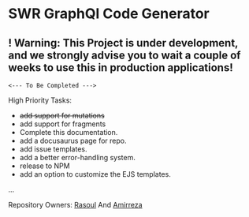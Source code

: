 # SWR GraphQl Code Generator

## ! Warning: This Project is **under development**, and we strongly advise you to wait a couple of weeks to use this in **production applications**!

    <--- To Be Completed --->

High Priority Tasks:

- ~~add support for mutations~~
- add support for fragments
- Complete this documentation.
- add a docusaurus page for repo.
- add issue templates.
- add a better error-handling system.
- release to NPM
- add an option to customize the EJS templates.

...

Repository Owners:
[Rasoul](https://github.com/rasoulm777) And [Amirreza](https://github.com/amirrezaDev1378)

